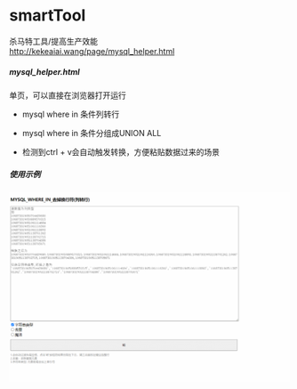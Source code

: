 # smartTool
杀马特工具/提高生产效能  
http://kekeaiai.wang/page/mysql_helper.html


##### mysql_helper.html
单页，可以直接在浏览器打开运行

- mysql where in 条件列转行

- mysql where in 条件分组成UNION ALL

- 检测到ctrl + v会自动触发转换，方便粘贴数据过来的场景  

##### 使用示例

![image](https://github.com/ddmmddmm/smartTool/blob/master/demo.gif)


